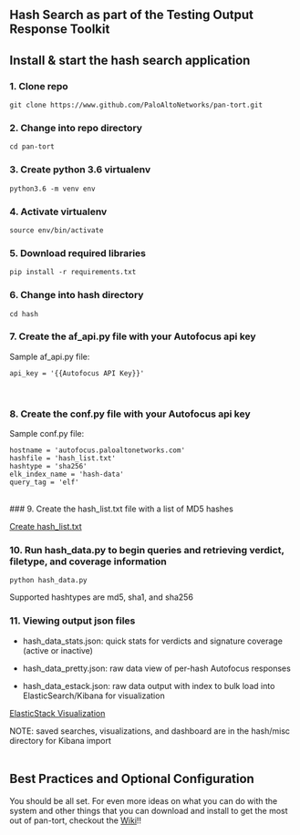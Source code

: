 ## Hash Search as part of the Testing Output Response Toolkit


## Install & start the hash search application
### 1. Clone repo
```git clone https://www.github.com/PaloAltoNetworks/pan-tort.git```
<br/>
### 2. Change into repo directory
```cd pan-tort```
<br/>
### 3. Create python 3.6 virtualenv
```python3.6 -m venv env```
<br/>
### 4. Activate virtualenv
```source env/bin/activate```
<br/>
### 5. Download required libraries
```pip install -r requirements.txt```
<br/>
### 6. Change into hash directory
```cd hash```
<br/>
### 7. Create the af_api.py file with your Autofocus api key

Sample af_api.py file:

```
api_key = '{{Autofocus API Key}}'
```

<br/>

### 8. Create the conf.py file with your Autofocus api key

Sample conf.py file:

```
hostname = 'autofocus.paloaltonetworks.com'
hashfile = 'hash_list.txt'
hashtype = 'sha256'
elk_index_name = 'hash-data'
query_tag = 'elf'
```

<br/>
### 9. Create the hash_list.txt file with a list of MD5 hashes

[Create hash_list.txt](https://github.com/PaloAltoNetworks/pan-tort/wiki/hash_list)
<br/>

### 10. Run hash_data.py to begin queries and retrieving verdict, filetype, and coverage information

```python hash_data.py```
<br/>

Supported hashtypes are md5, sha1, and sha256
<br/>

### 11. Viewing output json files
* hash_data_stats.json:  quick stats for verdicts and signature coverage (active or inactive)

* hash_data_pretty.json:  raw data view of per-hash Autofocus responses

* hash_data_estack.json:  raw data output with index to bulk load into ElasticSearch/Kibana for visualization

[ElasticStack Visualization](https://github.com/PaloAltoNetworks/pan-tort/wiki/elasticStack)

NOTE: saved searches, visualizations, and dashboard are in the hash/misc directory for Kibana import
<br/><br/>
## Best Practices and Optional Configuration
You should be all set.  For even more ideas on what you can do with the system and other things that you can download and install to get the most out of pan-tort, checkout the [Wiki](https://github.com/PaloAltoNetworks/pan-tort/wiki/overview)!!